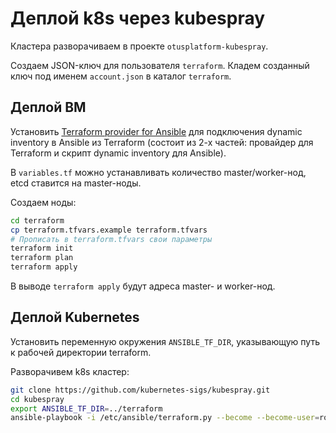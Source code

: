 # Деплой k8s через kubespray

Кластера разворачиваем в проекте `otusplatform-kubespray`.

Создаем JSON-ключ для пользователя `terraform`.
Кладем созданный ключ под именем `account.json` в каталог `terraform`.

## Деплой ВМ

Установить [Terraform provider for Ansible](https://nbering.github.io/terraform-provider-ansible/docs/installation.html) для подключения dynamic inventory в Ansible из Terraform (состоит из 2-х частей: провайдер для Terraform и скрипт dynamic inventory для Ansible).

В `variables.tf` можно устанавливать количество master/worker-нод, etcd ставится на master-ноды.

Создаем ноды:

```bash
cd terraform
cp terraform.tfvars.example terraform.tfvars
# Прописать в terraform.tfvars свои параметры
terraform init
terraform plan
terraform apply
```

В выводе `terraform apply` будут адреса master- и worker-нод.

## Деплой Kubernetes

Установить переменную окружения `ANSIBLE_TF_DIR`, указывающую путь к рабочей директории terraform.

Разворачивем k8s кластер:

```bash
git clone https://github.com/kubernetes-sigs/kubespray.git
cd kubespray
export ANSIBLE_TF_DIR=../terraform
ansible-playbook -i /etc/ansible/terraform.py --become --become-user=root --user=user --key-file=~/.ssh id_rsa_otusplatform_kubespray cluster.yml
```